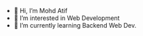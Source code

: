 - 👋 Hi, I’m Mohd Atif
- 👀 I’m interested in Web Development 
- 🌱 I’m currently learning Backend Web Dev. 

<!---
Atif-7290/Atif-7290 is a ✨ special ✨ repository because its `README.md` (this file) appears on your GitHub profile.
You can click the Preview link to take a look at your changes.
--->
